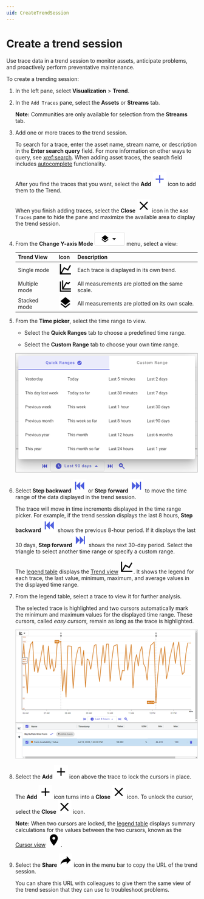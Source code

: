 ```yaml
---
uid: CreateTrendSession
---
```


# Create a trend session

Use trace data in a trend session to monitor assets, anticipate problems, and proactively perform preventative maintenance.

To create a trending session:

1. In the left pane, select **Visualization** > **Trend**.

1. In the `Add Traces` pane, select the **Assets** or **Streams** tab.

    **Note:** Communities are only available for selection from the **Streams** tab.

1. Add one or more traces to the trend session.

    To search for a trace, enter the asset name, stream name, or description in the **Enter search query** field. For more information on other ways to query, see <xref:search>. When adding asset traces, the search field includes [autocomplete](xref:search#autocomplete) functionality.

    After you find the traces that you want, select the **Add** ![add](../_icons/branded/plus.svg) icon to add them to the Trend.

    When you finish adding traces, select the **Close** ![close](../_icons/default/window-close.svg) icon in the `Add Traces` pane to hide the pane and maximize the available area to display the trend session.

1. From the **Change Y-axis Mode** ![Change Y-axis mode, with stacked mode selected](images/trend-views-icon.png)  menu, select a view:

    | Trend View | Icon | Description |
    |--|--|--|
    | Single mode |  ![single mode](../_icons/default/chart-line.svg) | Each trace is displayed in its own trend. |
    | Multiple mode | ![multiple mode](../_icons/default/chart-multiple.svg) | All measurements are plotted on the same scale. |
    | Stacked mode | ![stacked mode](../_icons/default/layers.svg) | All measurements are plotted on its own scale. |

1. From the **Time picker**, select the time range to view.

    - Select the **Quick Ranges** tab to choose a predefined time range.

    - Select the **Custom Range** tab to choose your own time range.

    ![Time picker](images/Time-picker.png)

1. Select **Step backward** ![step backward](../_icons/branded/skip-backward.svg) or **Step forward** ![step forward](../_icons/branded/skip-forward.svg) to move the time range of the data displayed in the trend session.

   The trace will move in time increments displayed in the time range picker. For example, if the trend session displays the last 8 hours, **Step backward** ![step backward](../_icons/branded/skip-backward.svg) shows the previous 8-hour period. If it displays the last 30 days, **Step forward** ![step forward](../_icons/branded/skip-forward.svg) shows the next 30-day period. Select the triangle to select another time range or specify a custom range.

   The [legend table](xref:LegendTableReference) displays the [Trend view](xref:LegendTableReference#trend-view) ![trend](../_icons/default/chart-line.svg). It shows the legend for each trace, the last value, minimum, maximum, and average values in the displayed time range.

1. From the legend table, select a trace to view it for further analysis.

    The selected trace is highlighted and two cursors automatically mark the minimum and maximum values for the displayed time range. These cursors, called *easy cursors,* remain as long as the trace is highlighted.

    ![Trend session: Maximum and minimum cursors](images/Max_min_cursors.png)

1. Select the **Add** ![add](../_icons/default/plus.svg) icon above the trace to lock the cursors in place.

    The **Add** ![add](../_icons/default/plus.svg) icon turns into a **Close** ![close](../_icons/default/window-close.svg) icon. To unlock the cursor, select the **Close** ![close](../_icons/default/window-close.svg) icon.

    **Note:** When two cursors are locked, the [legend table](xref:LegendTableReference) displays summary calculations for the values between the two cursors, known as the [Cursor view](xref:LegendTableReference#cursor-view) ![cursor](../_icons/default/map-marker.svg).

1. Select the **Share** ![share](../_icons/default/share.svg) icon in the menu bar to copy the URL of the trend session.

    You can share this URL with colleagues to give them the same view of the trend session that they can use to troubleshoot problems.
